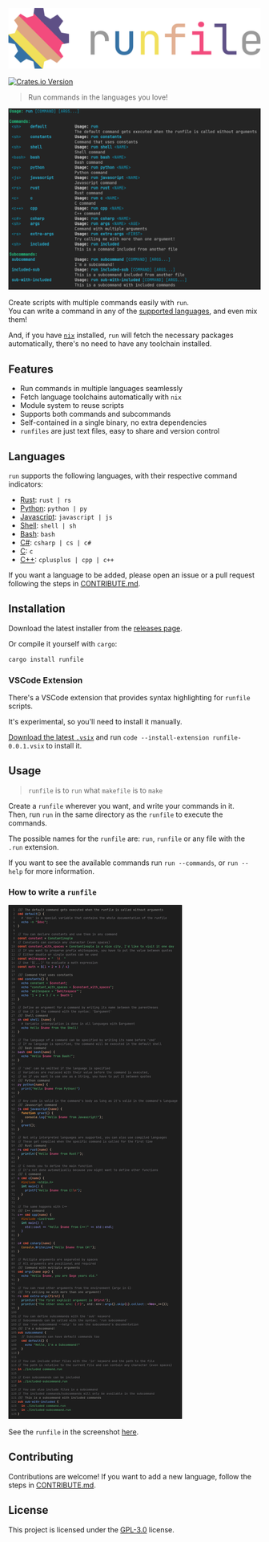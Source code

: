 [![Logo](assets/logo.svg)](https://crates.io/crates/runfile)


[![Crates.io Version](https://img.shields.io/crates/v/runfile?style=flat)](https://crates.io/crates/runfile)

> Run commands in the languages you love!

![Screenshot](assets/screenshot.png)

Create scripts with multiple commands easily with `run`.  
You can write a command in any of the [supported languages](#languages), and even mix them!

And, if you have [`nix`](https://nixos.org/) installed, `run` will fetch the necessary packages automatically, there's no need to have any toolchain installed.

## Features
- Run commands in multiple languages seamlessly
- Fetch language toolchains automatically with `nix`
- Module system to reuse scripts
- Supports both commands and subcommands
- Self-contained in a single binary, no extra dependencies
- `runfiles` are just text files, easy to share and version control

## Languages
`run` supports the following languages, with their respective command indicators:

- [Rust](https://www.rust-lang.org/): `rust | rs`
- [Python](https://www.python.org/): `python | py`
- [Javascript](https://nodejs.org/): `javascript | js`
- [Shell](https://en.wikipedia.org/wiki/Shell_script): `shell | sh`
- [Bash](https://en.wikipedia.org/wiki/Bash_(Unix_shell)): `bash`
- [C#](https://docs.microsoft.com/en-us/dotnet/csharp/): `csharp | cs | c#`
- [C](https://en.wikipedia.org/wiki/C_(programming_language)): `c`
- [C++](https://en.wikipedia.org/wiki/C%2B%2B): `cplusplus | cpp | c++`

If you want a language to be added, please open an issue or a pull request following the steps in [CONTRIBUTE.md](CONTRIBUTE.md).

## Installation
Download the latest installer from the [releases page](https://github.com/LyonSyonII/run/releases).

Or compile it yourself with `cargo`:

```sh
cargo install runfile
```

### VSCode Extension
There's a VSCode extension that provides syntax highlighting for `runfile` scripts.

It's experimental, so you'll need to install it manually.

[Download the latest `.vsix`](https://raw.githubusercontent.com/LyonSyonII/run/main/extension/runfile-0.0.1.vsix?token=GHSAT0AAAAAACM7TI7UITOPPOEAUENEGCCMZN5QKYA) and run `code --install-extension runfile-0.0.1.vsix` to install it.

## Usage
> `runfile` is to `run` what `makefile` is to `make`

Create a `runfile` wherever you want, and write your commands in it.  
Then, run `run` in the same directory as the `runfile` to execute the commands.

The possible names for the `runfile` are: `run`, `runfile` or any file with the `.run` extension.

If you want to see the available commands run `run --commands`, or `run --help` for more information.

### How to write a `runfile`
![Example](assets/example.png)

See the `runfile` in the screenshot [here](examples/runfile.run).

## Contributing
Contributions are welcome!
If you want to add a new language, follow the steps in [CONTRIBUTE.md](CONTRIBUTE.md).

## License
This project is licensed under the [GPL-3.0](LICENSE) license.